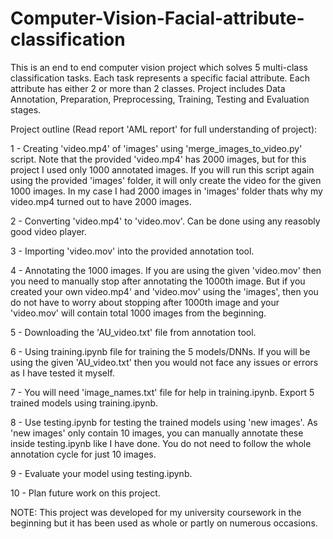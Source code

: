 # Computer-Vision-Facial-attribute-classification
This is an end to end computer vision project which solves 5 multi-class classification tasks. Each task represents a specific facial attribute. Each attribute has either 2 or more than 2 classes. Project includes Data Annotation, Preparation, Preprocessing, Training, Testing and Evaluation stages.


Project outline (Read report 'AML report' for full understanding of project): 

 1 - Creating 'video.mp4' of 'images' using 'merge_images_to_video.py' script. Note that the provided 'video.mp4' has 2000 images, but for this project I used only 1000 annotated images. If you will run this script again using the provided 'images' folder, it will only create the video for the given 1000 images. In my case I had 2000 images in 'images' folder thats why my video.mp4 turned out to have 2000 images.
 
 2 - Converting 'video.mp4' to 'video.mov'. Can be done using any reasobly good video player.
 
 3 - Importing 'video.mov' into the provided annotation tool.
 
 4 - Annotating the 1000 images. If you are using the given 'video.mov' then you need to manually stop after annotating the 1000th image. But if you created your own video.mp4' and 'video.mov' using the 'images', then you do not have to worry about stopping after 1000th image and your 'video.mov' will contain total 1000 images from the beginning. 
 
 5 - Downloading the 'AU_video.txt' file from annotation tool.
 
 6 - Using training.ipynb file for training the 5 models/DNNs. If you will be using the given 'AU_video.txt' then you would not face any issues or errors as I have tested it myself.
 
 7 - You will need 'image_names.txt' file for help in training.ipynb. Export 5 trained models using training.ipynb.
 
 8 - Use testing.ipynb for testing the trained models using 'new images'. As 'new images' only contain 10 images, you can manually annotate these inside testing.ipynb like I have done. You do not need to follow the whole annotation cycle for just 10 images. 
 
 9 - Evaluate your model using testing.ipynb.
 
 10 - Plan future work on this project.
 

NOTE: This project was developed for my university coursework in the beginning but it has been used as whole or partly on numerous occasions.   

